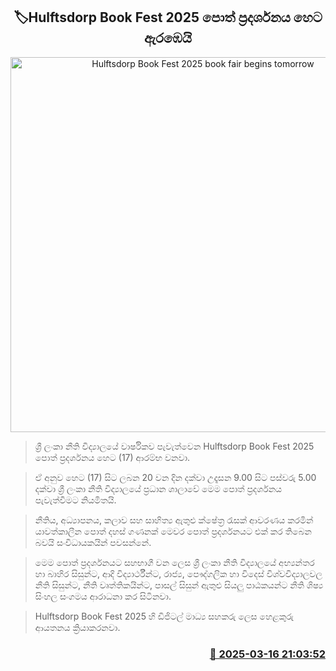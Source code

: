 <p align='center'><b><h2 align='center' title='Hulftsdorp Book Fest 2025 book fair begins tomorrow'>🏷Hulftsdorp Book Fest 2025 පොත් ප්‍රදර්ශනය හෙට ඇරඹෙයි</h2></b></p>
<p align='center'><img src='https://helakuru.sgp1.cdn.digitaloceanspaces.com/esana/images/lib/book-hela.jpg' width='600' alt='Hulftsdorp Book Fest 2025 book fair begins tomorrow'></p>

> ශ්‍රී ලංකා නීති විද්‍යාලයේ වාර්ෂිකව පැවැත්වෙන Hulftsdorp Book Fest 2025 පොත් ප්‍රදර්ශනය හෙට (17) ආරම්භ වනවා.

> ඒ අනුව හෙට (17) සිට ලබන 20 වන දින දක්වා උදෑසන 9.00 සිට පස්වරු 5.00 දක්වා ශ්‍රී ලංකා නීති විද්‍යාලයේ ප්‍රධාන ශාලාවේ මෙම පොත් ප්‍රදර්ශනය පැවැත්වීමට නියමිතයි.

> නීතිය, අධ්‍යාපනය, කලාව සහ සාහිත්‍ය ඇතුළු ක්ෂේත්‍ර රැසක් ආවරණය කරමින් යාවත්කාලීන පොත් දහස් ගණනක් මෙවර පොත් ප්‍රදර්ශනයට එක් කර තිබෙන බවයි සංවිධායකයින් පවසන්නේ.

> මෙම පොත් ප්‍රදර්ශනයට සහභාගී වන ලෙස ශ්‍රී ලංකා නීති විද්‍යාලයේ අභ්‍යන්තර හා බාහිර සිසුන්ට, ආදි විද්‍යාර්ථීන්ට, රාජ්‍ය, පෞද්ගලික හා විදෙස් විශ්වවිද්‍යාලවල නීති සිසුන්ට, නීති වෘත්තිකයින්ට, පාසල් සිසුන් ඇතුළු සියලු පාඨකයන්ට නීති ශිෂ්‍ය සිංහල සංගමය ආරාධනා කර සිටිනවා.

> Hulftsdorp Book Fest 2025 හි ඩිජිටල් මාධ්‍ය සහකරු ලෙස හෙළකුරු ආයතනය ක්‍රියාකරනවා. 



<h3 align='right'><a href='https://www.helakuru.lk/esana/p/108356/'>📅 2025-03-16 21:03:52</a></h3>
